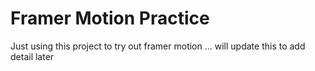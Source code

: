 # Framer Motion Practice

Just using this project to try out framer motion ... will update this to add detail later
